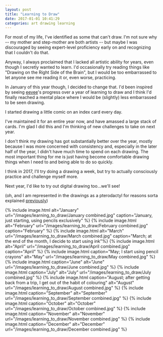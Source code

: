 ```yaml
---
layout: post
title: "Learning to Draw"
date: 2017-01-01 10:41:29
categories: art drawing learning
---
```


For most of my life, I've identified as some that can't draw.
I'm not sure why -- my mother and step-mother are both artists -- but maybe I was discouraged by seeing expert-level proficiency early on and recognizing that I couldn't do that.

Anyway, I always proclaimed that I lacked all artistic ability for years, even though I secretly wanted to learn.
I'd occasionally try reading things like "Drawing on the Right Side of the Brain", but I would be too embarrassed to let anyone see me reading it or, even worse, practicing.

In January of this year though, I decided to change that.
I'd been inspired by seeing [eevee][]'s progress over a year of learning to draw and I think I'd finally reached a mental place where I would be (slightly) less embarrassed to be seen drawing.

I started drawing a little comic on an index card every day.

I've maintained it for an entire year now, and have amassed a large stack of cards.
I'm glad I did this and I'm thinking of new challenges to take on next year.

I don't think my drawing has got substantially better over the year, mostly because I was more concerned with consistency and, especially in the later half of the year, I didn't have much time to spend on each drawing.
The most important thing for me is just having become comfortable drawing things when I need to and being able to do so quickly.

I think in 2017, I'll try doing a drawing a week, but try to actually consciously practice and challenge myself more.

Next year, I'd like to try out digital drawing too…we'll see!

(oh, and I am represented in the drawings as a pterodactyl for reasons sorta explained [previously][ptero])

{% include image.html alt="January" url="/images/learning_to_draw/January combined.jpg" caption="January, just starting, using pencils exclusively" %}
{% include image.html alt="February" url="/images/learning_to_draw/February combined.jpg" caption="February" %}
{% include image.html alt="March" url="/images/learning_to_draw/March combined.jpg" caption="March; at the end of the month, I decide to start using ink"%}
{% include image.html alt="April" url="/images/learning_to_draw/April combined.jpg" caption="April" %}
{% include image.html caption="May; I start using pencil crayons" alt="May" url="/images/learning_to_draw/May combined.jpg" %}
{% include image.html caption="June" alt="June" url="/images/learning_to_draw/June combined.jpg" %}
{% include image.html caption="July" alt="July" url="/images/learning_to_draw/July combined.jpg" %}
{% include image.html caption="August; after getting back from a trip, I get out of the habit of colouring" alt="August" url="/images/learning_to_draw/August combined.jpg" %}
{% include image.html caption="September" alt="September" url="/images/learning_to_draw/September combined.jpg" %}
{% include image.html caption="October" alt="October" url="/images/learning_to_draw/October combined.jpg" %}
{% include image.html caption="November" alt="November" url="/images/learning_to_draw/November combined.jpg" %}
{% include image.html caption="December" alt="December" url="/images/learning_to_draw/December combined.jpg" %}

  [eevee]: https://eev.ee
  [ptero]: /clojure/clojurescript/2016/11/25/perlin-noise-in-clojure.html#fn:1
